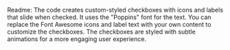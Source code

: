 Readme:
The code creates custom-styled checkboxes with icons and labels that slide when checked. It uses the "Poppins" font for the text. 
You can replace the Font Awesome icons and label text with your own content to customize the checkboxes. 
The checkboxes are styled with subtle animations for a more engaging user experience.

